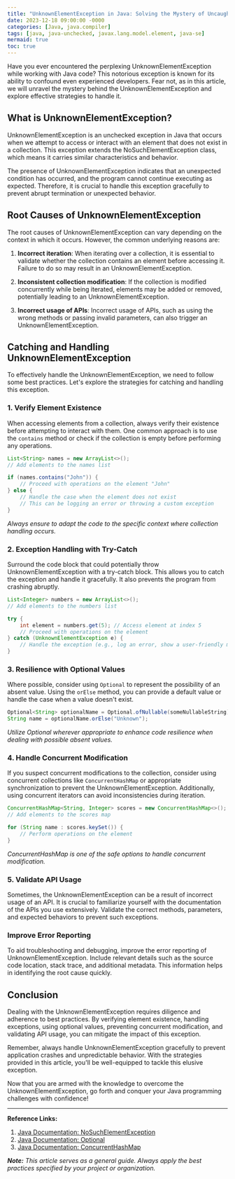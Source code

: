 ```yaml
---
title: "UnknownElementException in Java: Solving the Mystery of Uncaught ElementNotFoundException"
date: 2023-12-18 09:00:00 -0000
categories: [Java, java.compiler]
tags: [java, java-unchecked, javax.lang.model.element, java-se]
mermaid: true
toc: true
---
```



Have you ever encountered the perplexing UnknownElementException while working with Java code? This notorious exception is known for its ability to confound even experienced developers. Fear not, as in this article, we will unravel the mystery behind the UnknownElementException and explore effective strategies to handle it.

## What is UnknownElementException?

UnknownElementException is an unchecked exception in Java that occurs when we attempt to access or interact with an element that does not exist in a collection. This exception extends the NoSuchElementException class, which means it carries similar characteristics and behavior.

The presence of UnknownElementException indicates that an unexpected condition has occurred, and the program cannot continue executing as expected. Therefore, it is crucial to handle this exception gracefully to prevent abrupt termination or unexpected behavior.

## Root Causes of UnknownElementException

The root causes of UnknownElementException can vary depending on the context in which it occurs. However, the common underlying reasons are:

1. **Incorrect iteration**: When iterating over a collection, it is essential to validate whether the collection contains an element before accessing it. Failure to do so may result in an UnknownElementException.

2. **Inconsistent collection modification**: If the collection is modified concurrently while being iterated, elements may be added or removed, potentially leading to an UnknownElementException.

3. **Incorrect usage of APIs**: Incorrect usage of APIs, such as using the wrong methods or passing invalid parameters, can also trigger an UnknownElementException.

## Catching and Handling UnknownElementException

To effectively handle the UnknownElementException, we need to follow some best practices. Let's explore the strategies for catching and handling this exception.

### 1. Verify Element Existence

When accessing elements from a collection, always verify their existence before attempting to interact with them. One common approach is to use the `contains` method or check if the collection is empty before performing any operations.

```java
List<String> names = new ArrayList<>();
// Add elements to the names list

if (names.contains("John")) {
    // Proceed with operations on the element "John"
} else {
    // Handle the case when the element does not exist
    // This can be logging an error or throwing a custom exception
}
```
_Always ensure to adapt the code to the specific context where collection handling occurs._

### 2. Exception Handling with Try-Catch

Surround the code block that could potentially throw UnknownElementException with a try-catch block. This allows you to catch the exception and handle it gracefully. It also prevents the program from crashing abruptly.

```java
List<Integer> numbers = new ArrayList<>();
// Add elements to the numbers list

try {
    int element = numbers.get(5); // Access element at index 5
    // Proceed with operations on the element
} catch (UnknownElementException e) {
    // Handle the exception (e.g., log an error, show a user-friendly message)
}
```

### 3. Resilience with Optional Values

Where possible, consider using `Optional` to represent the possibility of an absent value. Using the `orElse` method, you can provide a default value or handle the case when a value doesn't exist.

```java
Optional<String> optionalName = Optional.ofNullable(someNullableString);
String name = optionalName.orElse("Unknown");
```
_Utilize Optional wherever appropriate to enhance code resilience when dealing with possible absent values._

### 4. Handle Concurrent Modification

If you suspect concurrent modifications to the collection, consider using concurrent collections like `ConcurrentHashMap` or appropriate synchronization to prevent the UnknownElementException. Additionally, using concurrent iterators can avoid inconsistencies during iteration.

```java
ConcurrentHashMap<String, Integer> scores = new ConcurrentHashMap<>();
// Add elements to the scores map

for (String name : scores.keySet()) {
    // Perform operations on the element
}
```
_ConcurrentHashMap is one of the safe options to handle concurrent modification._

### 5. Validate API Usage

Sometimes, the UnknownElementException can be a result of incorrect usage of an API. It is crucial to familiarize yourself with the documentation of the APIs you use extensively. Validate the correct methods, parameters, and expected behaviors to prevent such exceptions.

### Improve Error Reporting

To aid troubleshooting and debugging, improve the error reporting of UnknownElementException. Include relevant details such as the source code location, stack trace, and additional metadata. This information helps in identifying the root cause quickly.

## Conclusion

Dealing with the UnknownElementException requires diligence and adherence to best practices. By verifying element existence, handling exceptions, using optional values, preventing concurrent modification, and validating API usage, you can mitigate the impact of this exception.

Remember, always handle UnknownElementException gracefully to prevent application crashes and unpredictable behavior. With the strategies provided in this article, you'll be well-equipped to tackle this elusive exception.

Now that you are armed with the knowledge to overcome the UnknownElementException, go forth and conquer your Java programming challenges with confidence!

---

**Reference Links:**
1. [Java Documentation: NoSuchElementException](https://docs.oracle.com/javase/8/docs/api/java/util/NoSuchElementException.html)
2. [Java Documentation: Optional](https://docs.oracle.com/javase/8/docs/api/java/util/Optional.html)
3. [Java Documentation: ConcurrentHashMap](https://docs.oracle.com/en/java/javase/17/docs/api/java.base/java/util/concurrent/ConcurrentHashMap.html)

***Note:*** *This article serves as a general guide. Always apply the best practices specified by your project or organization.*